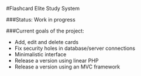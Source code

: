 #Flashcard Elite Study System

###Status: Work in progress

###Current goals of the project:
*	Add, edit and delete cards
*	Fix security holes in database/server connections
*	Minimalistic interface
*	Release a version using linear PHP
*	Release a version using an MVC framework
